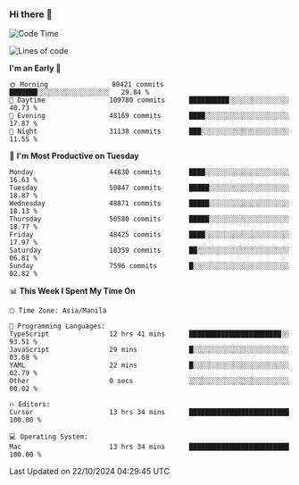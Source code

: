 ### Hi there 👋

<!--START_SECTION:waka-->
![Code Time](http://img.shields.io/badge/Code%20Time-5%2C654%20hrs%2057%20mins-blue)

![Lines of code](https://img.shields.io/badge/From%20Hello%20World%20I%27ve%20Written-119.9%20million%20lines%20of%20code-blue)

**I'm an Early 🐤** 

```text
🌞 Morning                80421 commits       ███████░░░░░░░░░░░░░░░░░░   29.84 % 
🌆 Daytime                109780 commits      ██████████░░░░░░░░░░░░░░░   40.73 % 
🌃 Evening                48169 commits       ████░░░░░░░░░░░░░░░░░░░░░   17.87 % 
🌙 Night                  31138 commits       ███░░░░░░░░░░░░░░░░░░░░░░   11.55 % 
```
📅 **I'm Most Productive on Tuesday** 

```text
Monday                   44830 commits       ████░░░░░░░░░░░░░░░░░░░░░   16.63 % 
Tuesday                  50847 commits       █████░░░░░░░░░░░░░░░░░░░░   18.87 % 
Wednesday                48871 commits       █████░░░░░░░░░░░░░░░░░░░░   18.13 % 
Thursday                 50580 commits       █████░░░░░░░░░░░░░░░░░░░░   18.77 % 
Friday                   48425 commits       ████░░░░░░░░░░░░░░░░░░░░░   17.97 % 
Saturday                 18359 commits       ██░░░░░░░░░░░░░░░░░░░░░░░   06.81 % 
Sunday                   7596 commits        █░░░░░░░░░░░░░░░░░░░░░░░░   02.82 % 
```


📊 **This Week I Spent My Time On** 

```text
🕑︎ Time Zone: Asia/Manila

💬 Programming Languages: 
TypeScript               12 hrs 41 mins      ███████████████████████░░   93.51 % 
JavaScript               29 mins             █░░░░░░░░░░░░░░░░░░░░░░░░   03.68 % 
YAML                     22 mins             █░░░░░░░░░░░░░░░░░░░░░░░░   02.79 % 
Other                    0 secs              ░░░░░░░░░░░░░░░░░░░░░░░░░   00.02 % 

🔥 Editors: 
Cursor                   13 hrs 34 mins      █████████████████████████   100.00 % 

💻 Operating System: 
Mac                      13 hrs 34 mins      █████████████████████████   100.00 % 
```


 Last Updated on 22/10/2024 04:29:45 UTC
<!--END_SECTION:waka-->


<!--
**rad182/rad182** is a ✨ _special_ ✨ repository because its `README.md` (this file) appears on your GitHub profile.

Here are some ideas to get you started:

- 🔭 I’m currently working on ...
- 🌱 I’m currently learning ...
- 👯 I’m looking to collaborate on ...
- 🤔 I’m looking for help with ...
- 💬 Ask me about ...
- 📫 How to reach me: ...
- 😄 Pronouns: ...
- ⚡ Fun fact: ...
-->
